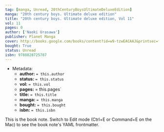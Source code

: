 ```yaml
---
tag: [manga, Unread, 20thCenturyBoysUltimateDeluxeEdition]
manga: "20th century boys. Ultimate deluxe edition"
title: "20th century boys. Ultimate deluxe edition, Vol 11"
vol: 11
pages: 0
author: ['Naoki Urasawa']
publisher: Planet Manga
cover: http://books.google.com/books/content?id=w9-tzwEACAAJ&printsec=frontcover&img=1&zoom=1&source=gbs_api
bought: True
status: Unread
isbn: 9788828725787
---
```


- Metadata:
    - **author:** `= this.author`
    - **status:** `= this.status`
    - **vol:** `= this.vol`
    - **pages:** = this.pages`
    - **title:** `= this.title`
    - **manga:** `= this.manga`
    - **bought:** `= this.bought`
    - **isbn:** `= this.isbn`


This is the book note. Switch to Edit mode (Ctrl+E or Command+E on the Mac) to see the book note's YAML frontmatter.